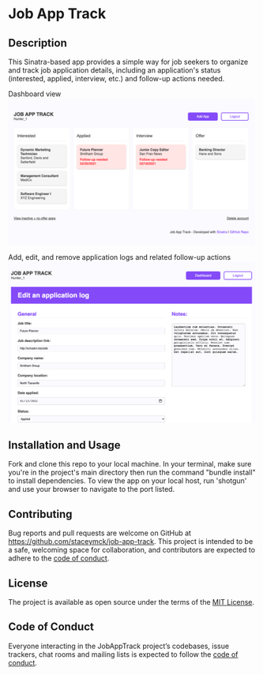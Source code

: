 # Job App Track

## Description

This Sinatra-based app provides a simple way for job seekers to organize and track job application details, including an application's status (interested, applied, interview, etc.) and follow-up actions needed. 

Dashboard view
<br><img src="public/images/job_track_ui_1.png" alt="Kanban-style dashboard view of job apps" width="500">

Add, edit, and remove application logs and related follow-up actions
<br><img src="public/images/job_track_ui_2.png" alt="Form to edit application details" width="500">

## Installation and Usage

Fork and clone this repo to your local machine. In your terminal, make sure you're in the project's main directory then run the command "bundle install" to install dependencies. To view the app on your local host, run 'shotgun' and use your browser to navigate to the port listed.

## Contributing

Bug reports and pull requests are welcome on GitHub at https://github.com/staceymck/job-app-track. This project is intended to be a safe, welcoming space for collaboration, and contributors are expected to adhere to the [code of conduct](https://github.com/staceymck/job-app-track/blob/main/CODE_OF_CONDUCT.md).

## License

The project is available as open source under the terms of the [MIT License](https://opensource.org/licenses/MIT).

## Code of Conduct

Everyone interacting in the JobAppTrack project’s codebases, issue trackers, chat rooms and mailing lists is expected to follow the [code of conduct](https://github.com/staceymck/job-app-track/blob/main/CODE_OF_CONDUCT.md).